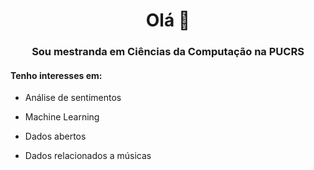 <h1 align="center">Olá 👋</h1>
<h3 align="center">Sou mestranda em Ciências da Computação na PUCRS</h3>

<h4 align="left">Tenho interesses em:</h4>

- Análise de sentimentos

- Machine Learning

- Dados abertos

- Dados relacionados a músicas

